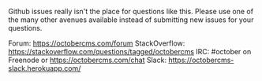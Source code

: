 Github issues really isn't the place for questions like this. Please use one of the many other avenues available instead of submitting new issues for your questions.

Forum: https://octobercms.com/forum
StackOverflow: https://stackoverflow.com/questions/tagged/octobercms
IRC: #october on Freenode or https://octobercms.com/chat
Slack: https://octobercms-slack.herokuapp.com/